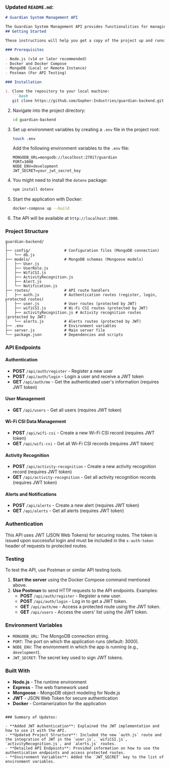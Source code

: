 ### Updated `README.md`:

```markdown
# Guardian System Management API

The Guardian System Management API provides functionalities for managing user data
## Getting Started

These instructions will help you get a copy of the project up and running on your local machine for development and testing purposes.

### Prerequisites

- Node.js (v14 or later recommended)
- Docker and Docker Compose
- MongoDB (Local or Remote Instance)
- Postman (For API Testing)

### Installation

1. Clone the repository to your local machine:
   ```bash
   git clone https://github.com/Gopher-Industries/guardian-backend.git
   ```

2. Navigate into the project directory:
   ```bash
   cd guardian-backend
   ```

3. Set up environment variables by creating a `.env` file in the project root:
   ```bash
   touch .env
   ```
   Add the following environment variables to the `.env` file:
   ```plaintext
   MONGODB_URL=mongodb://localhost:27017/guardian
   PORT=3000
   NODE_ENV=development
   JWT_SECRET=your_jwt_secret_key
   ```

4. You might need to install the `dotenv` package:
   ```bash
   npm install dotenv
   ```

5. Start the application with Docker:
   ```bash
   docker-compose up --build
   ```

6. The API will be available at `http://localhost:3000`.

### Project Structure

```
guardian-backend/
│
├── config/               # Configuration files (MongoDB connection)
│   └── db.js
├── models/               # MongoDB schemas (Mongoose models)
│   ├── User.js
│   ├── UserRole.js
│   ├── WifiCSI.js
│   ├── ActivityRecognition.js
│   ├── Alert.js
│   └── Notification.js
├── routes/               # API route handlers
│   ├── auth.js           # Authentication routes (register, login, protected routes)
│   ├── user.js           # User routes (protected by JWT)
│   ├── wifiCSI.js        # Wi-Fi CSI routes (protected by JWT)
│   ├── activityRecognition.js # Activity recognition routes (protected by JWT)
│   └── alerts.js         # Alerts routes (protected by JWT)
├── .env                  # Environment variables
├── server.js             # Main server file
└── package.json          # Dependencies and scripts
```

### API Endpoints

#### Authentication

- **POST** `/api/auth/register` - Register a new user
- **POST** `/api/auth/login` - Login a user and receive a JWT token
- **GET** `/api/auth/me` - Get the authenticated user's information (requires JWT token)

#### User Management

- **GET** `/api/users` - Get all users (requires JWT token)

#### Wi-Fi CSI Data Management

- **POST** `/api/wifi-csi` - Create a new Wi-Fi CSI record (requires JWT token)
- **GET** `/api/wifi-csi` - Get all Wi-Fi CSI records (requires JWT token)

#### Activity Recognition

- **POST** `/api/activity-recognition` - Create a new activity recognition record (requires JWT token)
- **GET** `/api/activity-recognition` - Get all activity recognition records (requires JWT token)

#### Alerts and Notifications

- **POST** `/api/alerts` - Create a new alert (requires JWT token)
- **GET** `/api/alerts` - Get all alerts (requires JWT token)

### Authentication

This API uses JWT (JSON Web Tokens) for securing routes. The token is issued upon successful login and must be included in the `x-auth-token` header of requests to protected routes.

### Testing

To test the API, use Postman or similar API testing tools.

1. **Start the server** using the Docker Compose command mentioned above.
2. **Use Postman** to send HTTP requests to the API endpoints. Examples:
   - **POST** `/api/auth/register` - Register a new user.
   - **POST** `/api/auth/login` - Log in to get a JWT token.
   - **GET** `/api/auth/me` - Access a protected route using the JWT token.
   - **GET** `/api/users` - Access the users' list using the JWT token.

### Environment Variables

- `MONGODB_URL`: The MongoDB connection string.
- `PORT`: The port on which the application runs (default: 3000).
- `NODE_ENV`: The environment in which the app is running (e.g., `development`).
- `JWT_SECRET`: The secret key used to sign JWT tokens.

### Built With

- **Node.js** - The runtime environment
- **Express** - The web framework used
- **Mongoose** - MongoDB object modeling for Node.js
- **JWT** - JSON Web Token for secure authentication
- **Docker** - Containerization for the application


```

### Summary of Updates:

- **Added JWT Authentication**: Explained the JWT implementation and how to use it with the API.
- **Updated Project Structure**: Included the new `auth.js` route and the integration of JWT in the `user.js`, `wifiCSI.js`, `activityRecognition.js`, and `alerts.js` routes.
- **Detailed API Endpoints**: Provided information on how to use the authentication endpoints and access protected routes.
- **Environment Variables**: Added the `JWT_SECRET` key to the list of environment variables.